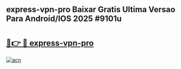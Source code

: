 ## express-vpn-pro Baixar Gratis Ultima Versao Para Android/IOS 2025 #9101u

# <h2><a href="https://ainizakaria.my?title=express-vpn-pro&ref=20M">🔗👉 🔴 express-vpn-pro</a></h2>

[![acn](https://github.com/user-attachments/assets/0f9c940e-d8b0-45ae-aac7-cd30a18b3e1c)](https://ainizakaria.my?title=express-vpn-pro&ref=20M)


